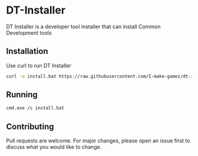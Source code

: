 # DT-Installer

DT Installer is a developer tool installer that can install Common Development tools
## Installation

Use curl to run DT Installer
```bash
curl -o install.bat https://raw.githubusercontent.com/I-make-gamez/dt-installer/main/install.bat
```

## Running

```bash
cmd.exe /c install.bat
```

## Contributing

Pull requests are welcome. For major changes, please open an issue first
to discuss what you would like to change.
